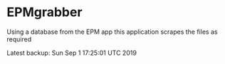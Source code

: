 # EPMgrabber
Using a database from the EPM app this application scrapes the files as required


Latest backup: Sun Sep 1 17:25:01 UTC 2019
